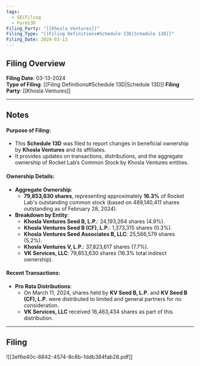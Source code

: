 ```yaml
---
tags:
  - SECFiling
  - Form13D
Filing_Party: "[[Khosla Ventures]]"
Filing_Type: "[[Filing Definitions#Schedule 13D|Schedule 13D]]"
Filing_Date: 2024-03-13  
---
```

## Filing Overview 

**Filing Date**: 03-13-2024  
**Type of Filing**: [[Filing Definitions#Schedule 13D|Schedule 13D]]
**Filing Party**: [[Khosla Ventures]]

----
## Notes
#### Purpose of Filing:
- This **Schedule 13D** was filed to report changes in beneficial ownership by **Khosla Ventures** and its affiliates.
- It provides updates on transactions, distributions, and the aggregate ownership of Rocket Lab’s Common Stock by Khosla Ventures entities.
#### Ownership Details:
- **Aggregate Ownership**:
    - **79,853,630 shares**, representing approximately **16.3%** of Rocket Lab's outstanding common stock (based on 489,140,411 shares outstanding as of February 28, 2024).
- **Breakdown by Entity**:
    - **Khosla Ventures Seed B, L.P.**: 24,193,264 shares (4.9%).
    - **Khosla Ventures Seed B (CF), L.P.**: 1,373,315 shares (0.3%).
    - **Khosla Ventures Seed Associates B, LLC**: 25,566,579 shares (5.2%).
    - **Khosla Ventures V, L.P.**: 37,823,617 shares (7.7%).
    - **VK Services, LLC**: 79,853,630 shares (16.3% total indirect ownership).
#### Recent Transactions:
- **Pro Rata Distributions**:
    - On March 11, 2024, shares held by **KV Seed B, L.P.** and **KV Seed B (CF), L.P.** were distributed to limited and general partners for no consideration.
    - **VK Services, LLC** received 16,463,434 shares as part of this distribution.

----
## Filing

![[3ef6e40c-6842-4574-8c8b-1ddb384fab28.pdf]]
